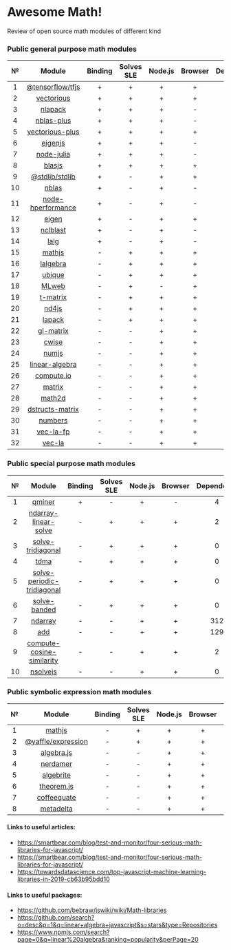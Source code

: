 # Awesome Math!
Review of open source math modules of different kind
### Public general purpose math modules  
|№|Module|Binding|Solves SLE|Node.js|Browser|Dependents|
|:-:|:--:|:--:|:--:|:--:|:--:|:--:|
|1|[@tensorflow/tfjs](https://github.com/tensorflow/tfjs)|+|+|+|+|161|
|2|[vectorious](https://github.com/mateogianolio/vectorious)|+|+|+|+|8|
|3|[nlapack](https://github.com/nperf/nlapack)|+|+|+|-|1|
|4|[nblas-plus](https://github.com/ukrbublik/nblas-plus)|+|+|+|-|1|
|5|[vectorious-plus](https://github.com/ukrbublik/vectorious-plus)|+|+|+|+|0|
|6|[eigenjs](https://github.com/rick68/eigenjs)|+|+|+|-|0|
|7|[node-julia](https://github.com/waTeim/node-julia)|+|+|+|-|0|
|8|[blasjs](https://github.com/jacobbogers/blasjs)|+|+|+|+|0|
|9|[@stdlib/stdlib](https://github.com/stdlib-js/stdlib)|+|-|+|+|4|
|10|[nblas](https://github.com/nperf/nblas)|+|-|+|-|3|
|11|[node-hperformance](https://github.com/amatosc/node-hperformance)|+|-|+|-|0|
|12|[eigen](https://github.com/BertrandBev/eigen-js)|+|-|+|+|0|
|13|[nclblast](https://github.com/nperf/nclblast)|+|-|+|-|0|
|14|[lalg](https://github.com/rcorbish/node-linalg)|+|-|+|-|0|
|15|[mathjs](https://github.com/josdejong/mathjs)|-|+|+|+|960|
|16|[lalgebra](https://github.com/isotopo/lalgebra)|-|+|+|+|2|
|17|[ubique](https://github.com/maxto/ubique)|-|+|+|+|1|
|18|[MLweb](https://github.com/lauerfab/MLweb/)|-|+|-|+|0|
|19|[t-matrix](https://github.com/zakalwe314/t-matrix)|-|+|+|+|0|
|20|[nd4js](https://github.com/DirkToewe/nd4js)|-|+|+|+|0|
|21|[lapack](https://github.com/NaturalNode/node-lapack)|-|+|+|+|0|
|22|[gl-matrix](https://github.com/toji/gl-matrix)|-|-|+|+|404|
|23|[cwise](https://github.com/scijs/cwise)|-|-|+|+|67|
|24|[numjs](https://github.com/nicolaspanel/numjs)|-|-|+|+|20|
|25|[linear-algebra](https://github.com/hiddentao/linear-algebra)|-|-|+|+|8|
|26|[compute.io](https://github.com/compute-io/compute.io)|-|-|+|+|2|
|27|[matrix](https://github.com/raghavgujjar/matrix)|-|-|+|+|0|
|28|[math2d](https://github.com/crazytoucan/math2d)|-|-|+|+|0|
|29|[dstructs-matrix](https://github.com/dstructs/matrix)|-|-|+|+|0|
|30|[numbers](https://github.com/numbers/numbers.js)|-|-|+|+|0|
|31|[vec-la-fp](https://github.com/francisrstokes/vec-la-fp)|-|-|+|+|0|
|32|[vec-la](https://github.com/francisrstokes/vec-la)|-|-|+|+|0|
### Public special purpose math modules  
|№|Module|Binding|Solves SLE|Node.js|Browser|Dependents|
|:-:|:--:|:--:|:--:|:--:|:--:|:--:|
|1|[qminer](https://github.com/qminer/qminer)|+|-|+|-|4|
|2|[ndarray-linear-solve](https://github.com/scijs/ndarray-linear-solve)|-|+|+|+|2|
|3|[solve-tridiagonal](https://github.com/scijs/solve-tridiagonal)|-|+|+|+|0|
|4|[tdma](https://github.com/armancodv/tdma)|-|+|+|+|0|
|5|[solve-periodic-tridiagonal](https://github.com/scijs/solve-periodic-tridiagonal)|-|+|+|+|0|
|6|[solve-banded](https://github.com/scijs/solve-banded)|-|+|+|+|0|
|7|[ndarray](https://github.com/scijs/ndarray)|-|-|+|+|312|
|8|[add](https://github.com/ben-ng/add)|-|-|+|+|129|
|9|[compute-cosine-similarity](https://github.com/compute-io/cosine-similarity)|-|-|+|+|2|
|10|[nsolvejs](https://github.com/weasysolutions/Nsolvejs)|-|-|+|+|0|

### Public symbolic expression math modules
|№|Module|Binding|Solves SLE|Node.js|Browser|Dependents|
|:-:|:--:|:--:|:--:|:--:|:--:|:--:|
|1|[mathjs](https://github.com/josdejong/mathjs)|-|+|+|+|960|
|2|[@yaffle/expression](https://github.com/Yaffle/Expression)|-|+|+|+|0|
|3|[algebra.js](https://github.com/nicolewhite/algebra.js)|-|-|+|+|13|
|4|[nerdamer](https://github.com/jiggzson/nerdamer)|-|-|+|+|6|
|5|[algebrite](https://github.com/davidedc/Algebrite)|-|-|+|+|6|
|6|[theorem.js](https://github.com/arguiot/TheoremJS)|-|-|+|+|1|
|7|[coffeequate](https://github.com/MatthewJA/Coffeequate)|-|-|+|+|1|
|8|[metadelta](https://github.com/metadelta/metadelta)|-|-|+|+|0|
#### Links to useful articles:
- https://smartbear.com/blog/test-and-monitor/four-serious-math-libraries-for-javascript/
- https://smartbear.com/blog/test-and-monitor/four-serious-math-libraries-for-javascript/
- https://towardsdatascience.com/top-javascript-machine-learning-libraries-in-2019-cb63b95bdd10

#### Links to useful packages:
- https://github.com/bebraw/jswiki/wiki/Math-libraries
- https://github.com/search?o=desc&p=1&q=linear+algebra+javascript&s=stars&type=Repositories 
- https://www.npmjs.com/search?page=0&q=linear%20algebra&ranking=popularity&perPage=20